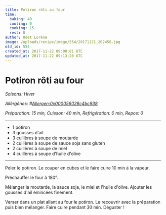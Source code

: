 ```yaml
---
title: Potiron rôti au four
time:
  baking: 40
  cooling: 0
  cooking: 15
  rest: 0
author: Odet Lorène
image: /uploads/recipe/image/554/20171121_202450.jpg
old_id: 554
created_at: 2017-11-22 09:08:01 UTC
updated_at: 2017-11-22 09:13:20 UTC
---
```


# Potiron rôti au four

_Saisons: Hiver_

_Allèrgènes: #<Allergen:0x000056028c4bc938>_

_Préparation: 15 min, Cuisson: 40 min, Refrigération: 0 min, Repos: 0_

---

- 1 potiron
- 3 gousses d'ail
- 3 cuillères à soupe de moutarde
- 2 cuillères à soupe de sauce soja sans gluten
- 2 cuillères à soupe de miel
- 4 cuillères à soupe d'huile d'olive

---

Peler le potiron. Le couper en cubes et le faire cuire 10 min à la vapeur.

Préchauffer le four à 180°.

Mélanger la moutarde, la sauce soja, le miel et l'huile d'olive. Ajouter les gousses d'ail émincées finement.

Verser dans un plat allant au four le potiron. Le recouvrir avec la préparation puis bien mélanger. Faire cuire pendant 30 min. Déguster !
